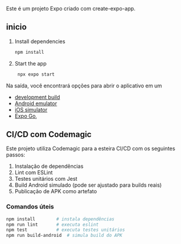 
Este é um projeto Expo criado com create-expo-app.

## inicio

1. Install dependencies

   ```bash
   npm install
   ```

2. Start the app

   ```bash
    npx expo start
   ```

Na saída, você encontrará opções para abrir o aplicativo em um

- [development build](https://docs.expo.dev/develop/development-builds/introduction/)
- [Android emulator](https://docs.expo.dev/workflow/android-studio-emulator/)
- [iOS simulator](https://docs.expo.dev/workflow/ios-simulator/)
- [Expo Go](https://expo.dev/go), 


## CI/CD com Codemagic

Este projeto utiliza Codemagic para a esteira CI/CD com os seguintes passos:

1. Instalação de dependências
2. Lint com ESLint
3. Testes unitários com Jest
4. Build Android simulado (pode ser ajustado para builds reais)
5. Publicação de APK como artefato

### Comandos úteis

```bash
npm install        # instala dependências
npm run lint       # executa eslint
npm test           # executa testes unitários
npm run build-android  # simula build do APK
```
